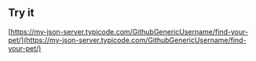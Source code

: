 ## Try it

[https://my-json-server.typicode.com/GithubGenericUsername/find-your-pet/](https://my-json-server.typicode.com/GithubGenericUsername/find-your-pet/)
